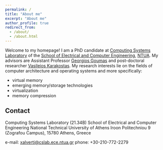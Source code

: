 ```yaml
---
permalink: /
title: "About me"
excerpt: "About me"
author_profile: true
redirect_from: 
  - /about/
  - /about.html
---
```



Welcome to my homepage! I am a PhD candidate at [Computing Systems Laboratory](www.cslab.ece.ntua.gr) of the [School of Electrical and Computer Engineering](www.ece.ntua.gr), [NTUA](www.ntua.gr).  My advisors are Assistant Professor [Georgios Goumas](http://www.cslab.ntua.gr/~goumas/) and post-doctoral researcher [Vasileios Karakostas](http://www.cslab.ece.ntua.gr/~vkarakos/). My research interests lie on the fields of computer architecture and operating systems and more specifically:
* virtual memory
* emerging memory/storage technologies
* virtualization
* memory compression

## Contact
Computing Systems Laboratory (21.34B)
School of Electrical and Computer Engineering
National Technical University of Athens
Iroon Politechniou 9 (Zografou Campus), 15780
Athens, Greece

e-mail: xalverti@cslab.ece.ntua.gr
phone: +30-210-772-2279
